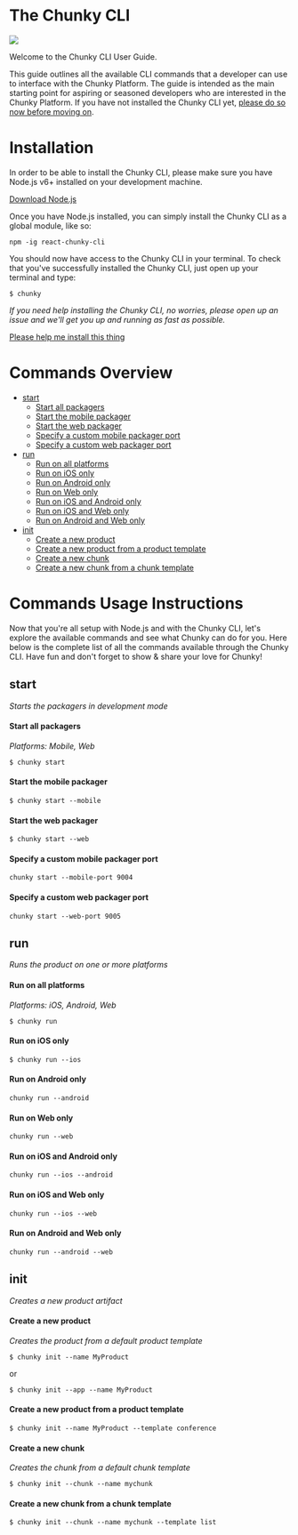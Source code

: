 # The Chunky CLI 
    
<a href="https://www.npmjs.com/package/react-chunky-cli"> <img src="https://img.shields.io/npm/v/react-chunky-cli.svg"></a>

Welcome to the Chunky CLI User Guide.

This guide outlines all the available CLI commands that a developer can use to interface with the Chunky Platform. The guide is intended as the main starting point for aspiring or seasoned developers who are interested in the Chunky Platform. If you have not installed the Chunky CLI yet, [please do so now before moving on](#installation).

# Installation

In order to be able to install the Chunky CLI, please make sure you have Node.js v6+ installed on your development machine.

[Download Node.js](https://nodejs.org/en/)

Once you have Node.js installed, you can simply install the Chunky CLI as a global module, like so:

```
npm -ig react-chunky-cli
```

You should now have access to the Chunky CLI in your terminal. To check that you've successfully installed the Chunky CLI, just open up your terminal and type:

```
$ chunky
```

*If you need help installing the Chunky CLI, no worries, please open up an issue and we'll get you up and running as fast as possible.*

[Please help me install this thing](https://github.com/react-chunky/react-chunky-cli/issues/new?title=Please%20help%20me%20install%20this%20thing)

# Commands Overview

* [start](#start)
  * [Start all packagers](#start-all-packagers)
  * [Start the mobile packager](#start-the-mobile-packager)
  * [Start the web packager](#start-the-web-packager)
  * [Specify a custom mobile packager port](#specify-a-custom-mobile-packager-port)
  * [Specify a custom web packager port](#specify-a-custom-web-packager-port)
* [run](#run)
  * [Run on all platforms](#run-on-all-platforms)
  * [Run on iOS only](#run-on-ios-only)
  * [Run on Android only](#run-on-android-only)
  * [Run on Web only](#run-on-web-only)
  * [Run on iOS and Android only](#run-on-ios-and-android-only)
  * [Run on iOS and Web only](#run-on-ios-and-web-only)
  * [Run on Android and Web only](#run-on-android-and-web-only)
* [init](#init)
  * [Create a new product](#create-a-new-product)
  * [Create a new product from a product template](#create-a-new-product-from-a-product-template)
  * [Create a new chunk](#create-a-new-chunk)
  * [Create a new chunk from a chunk template](#create-a-new-chunk-from-a-chunk-template)

# Commands Usage Instructions

Now that you're all setup with Node.js and with the Chunky CLI, let's explore the available commands and see what Chunky can do for you. Here below is the complete list of all the commands available through the Chunky CLI. Have fun and don't forget to show & share your love for Chunky!

## start

*Starts the packagers in development mode*

#### Start all packagers

*Platforms: Mobile, Web*

```
$ chunky start
```

#### Start the mobile packager

```
$ chunky start --mobile
```

#### Start the web packager

```
$ chunky start --web
```

#### Specify a custom mobile packager port

```
chunky start --mobile-port 9004
```

#### Specify a custom web packager port

```
chunky start --web-port 9005
```

## run

*Runs the product on one or more platforms*

#### Run on all platforms

*Platforms: iOS, Android, Web*

```
$ chunky run 
```

#### Run on iOS only

```
$ chunky run --ios
```

#### Run on Android only

```
chunky run --android
```

#### Run on Web only

```
chunky run --web
```

#### Run on iOS and Android only

```
chunky run --ios --android
```

#### Run on iOS and Web only

```
chunky run --ios --web
```

#### Run on Android and Web only

```
chunky run --android --web
```
 
## init

*Creates a new product artifact*

#### Create a new product

*Creates the product from a default product template*

```
$ chunky init --name MyProduct
```

or 

```
$ chunky init --app --name MyProduct
```

#### Create a new product from a product template

```
$ chunky init --name MyProduct --template conference
```

#### Create a new chunk

*Creates the chunk from a default chunk template*

```
$ chunky init --chunk --name mychunk
```

#### Create a new chunk from a chunk template

```
$ chunky init --chunk --name mychunk --template list
```